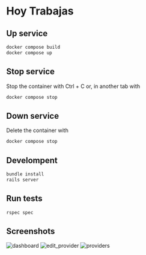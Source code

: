 # Hoy Trabajas

## Up service
```bash
docker compose build
docker compose up
```

## Stop service
Stop the container with Ctrl + C or, in another tab with
```bash
docker compose stop
```

## Down service
Delete the container with
```bash
docker compose stop
```

## Develompent
```bash
bundle install
rails server
```

## Run tests
```bash
rspec spec
```

## Screenshots
![dashboard](https://github.com/leobz/HoyTrabajasEjercicio/assets/43507646/fff106ff-f8e7-4e77-adee-2560dc1b7cec)
![edit_provider](https://github.com/leobz/HoyTrabajasEjercicio/assets/43507646/e2c820a0-9a19-40a9-b1f2-b19b61c661e1)
![providers](https://github.com/leobz/HoyTrabajasEjercicio/assets/43507646/a2b22abe-20b6-441f-8a06-ad53e21875f3)
